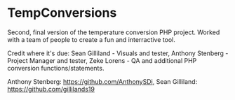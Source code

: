 # TempConversions
Second, final version of the temperature conversion PHP project. 
Worked with a team of people to create a fun and interractive tool. 

Credit where it's due: 
Sean Gilliland - Visuals and tester, 
Anthony Stenberg - Project Manager and tester, 
Zeke Lorens - QA and additional PHP conversion functions/statements.

Anthony Stenberg: https://github.com/AnthonySDi, Sean Gilliland: https://github.com/gillilands19

